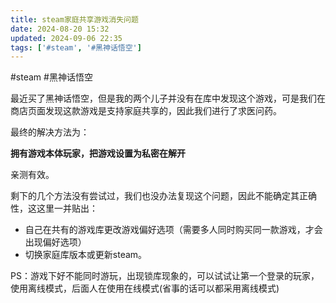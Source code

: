 ```yaml
---
title: steam家庭共享游戏消失问题
date: 2024-08-20 15:32
updated: 2024-09-06 22:35
tags: ['#steam', '#黑神话悟空']
---
```


#steam #黑神话悟空

最近买了黑神话悟空，但是我的两个儿子并没有在库中发现这个游戏，可是我们在商店页面发现这款游戏是支持家庭共享的，因此我们进行了求医问药。

最终的解决方法为：

**拥有游戏本体玩家，把游戏设置为私密在解开**

亲测有效。

剩下的几个方法没有尝试过，我们也没办法复现这个问题，因此不能确定其正确性，这这里一并贴出：

-   自己在共有的游戏库更改游戏偏好选项（需要多人同时购买同一款游戏，才会出现偏好选项）
-   切换家庭库版本或更新steam。

PS：游戏下好不能同时游玩，出现锁库现象的，可以试试让第一个登录的玩家，使用离线模式，后面人在使用在线模式(省事的话可以都采用离线模式)
